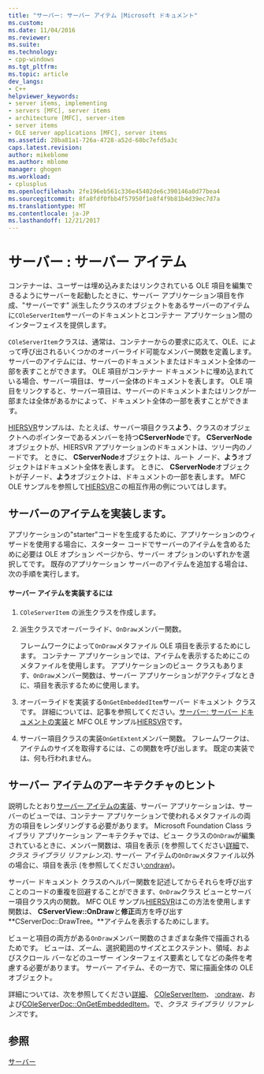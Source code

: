 ```yaml
---
title: "サーバー: サーバー アイテム |Microsoft ドキュメント"
ms.custom: 
ms.date: 11/04/2016
ms.reviewer: 
ms.suite: 
ms.technology:
- cpp-windows
ms.tgt_pltfrm: 
ms.topic: article
dev_langs:
- C++
helpviewer_keywords:
- server items, implementing
- servers [MFC], server items
- architecture [MFC], server-item
- server items
- OLE server applications [MFC], server items
ms.assetid: 28ba81a1-726a-4728-a52d-68bc7efd5a3c
caps.latest.revision: 
author: mikeblome
ms.author: mblome
manager: ghogen
ms.workload:
- cplusplus
ms.openlocfilehash: 2fe196eb561c336e45402de6c390146a0d77bea4
ms.sourcegitcommit: 8fa8fdf0fbb4f57950f1e8f4f9b81b4d39ec7d7a
ms.translationtype: MT
ms.contentlocale: ja-JP
ms.lasthandoff: 12/21/2017
---
```

# <a name="servers-server-items"></a>サーバー : サーバー アイテム
コンテナーは、ユーザーは埋め込みまたはリンクされている OLE 項目を編集できるようにサーバーを起動したときに、サーバー アプリケーション項目を作成、"サーバーです" 派生したクラスのオブジェクトをあるサーバーのアイテムに`COleServerItem`サーバーのドキュメントとコンテナー アプリケーション間のインターフェイスを提供します。  
  
 `COleServerItem`クラスは、通常は、コンテナーからの要求に応えて、OLE、によって呼び出されるいくつかのオーバーライド可能なメンバー関数を定義します。 サーバーのアイテムには、サーバーのドキュメントまたはドキュメント全体の一部を表すことができます。 OLE 項目がコンテナー ドキュメントに埋め込まれている場合、サーバー項目は、サーバー全体のドキュメントを表します。 OLE 項目をリンクすると、サーバー項目は、サーバーのドキュメントまたはリンクが一部または全体があるかによって、ドキュメント全体の一部を表すことができます。  
  
 [HIERSVR](../visual-cpp-samples.md)サンプルは、たとえば、サーバー項目クラス**よう**、クラスのオブジェクトへのポインターであるメンバーを持つ**CServerNode**です。 **CServerNode**オブジェクトが、HIERSVR アプリケーションのドキュメントは、ツリー内のノードです。 ときに、 **CServerNode**オブジェクトは、ルート ノード、**よう**オブジェクトはドキュメント全体を表します。 ときに、 **CServerNode**オブジェクトが子ノード、**よう**オブジェクトは、ドキュメントの一部を表します。 MFC OLE サンプルを参照して[HIERSVR](../visual-cpp-samples.md)この相互作用の例についてはします。  
  
##  <a name="_core_implementing_server_items"></a>サーバーのアイテムを実装します。  
 アプリケーションの"starter"コードを生成するために、アプリケーションのウィザードを使用する場合に、スターター コードでサーバーのアイテムを含めるために必要は OLE オプション ページから、サーバー オプションのいずれかを選択してです。 既存のアプリケーション サーバーのアイテムを追加する場合は、次の手順を実行します。  
  
#### <a name="to-implement-a-server-item"></a>サーバー アイテムを実装するには  
  
1.  `COleServerItem` の派生クラスを作成します。  
  
2.  派生クラスでオーバーライド、`OnDraw`メンバー関数。  
  
     フレームワークによって`OnDraw`メタファイル OLE 項目を表示するためにします。 コンテナー アプリケーションでは、アイテムを表示するためにこのメタファイルを使用します。 アプリケーションのビュー クラスもあります、`OnDraw`メンバー関数は、サーバー アプリケーションがアクティブなときに、項目を表示するために使用します。  
  
3.  オーバーライドを実装する`OnGetEmbeddedItem`サーバー ドキュメント クラスです。 詳細については、記事を参照してください。[サーバー: サーバー ドキュメントの実装](../mfc/servers-implementing-server-documents.md)と MFC OLE サンプル[HIERSVR](../visual-cpp-samples.md)です。  
  
4.  サーバー項目クラスの実装`OnGetExtent`メンバー関数。 フレームワークは、アイテムのサイズを取得するには、この関数を呼び出します。 既定の実装では、何も行われません。  
  
##  <a name="_core_a_tip_for_server.2d.item_architecture"></a>サーバー アイテムのアーキテクチャのヒント  
 説明したとおり[サーバー アイテムの実装](#_core_implementing_server_items)、サーバー アプリケーションは、サーバーのビューでは、コンテナー アプリケーションで使われるメタファイルの両方の項目をレンダリングする必要があります。 Microsoft Foundation Class ライブラリ アプリケーション アーキテクチャでは、ビュー クラスの`OnDraw`が編集されているときに、メンバー関数は、項目を表示 (を参照してください[詳細](../mfc/reference/cview-class.md#ondraw)で、*クラス ライブラリ リファレンス*). サーバー アイテムの`OnDraw`メタファイル以外の場合に、項目を表示 (を参照してください[:ondraw](../mfc/reference/coleserveritem-class.md#ondraw))。  
  
 サーバー ドキュメント クラスのヘルパー関数を記述してからそれらを呼び出すことのコードの重複を回避することができます、`OnDraw`クラス ビューとサーバー項目クラス内の関数。 MFC OLE サンプル[HIERSVR](../visual-cpp-samples.md)はこの方法を使用します関数は、 **CServerView::OnDraw**と**修正**両方を呼び出す**CServerDoc::DrawTree。**アイテムを表示するためにします。  
  
 ビューと項目の両方がある`OnDraw`メンバー関数のさまざまな条件で描画されるためです。 ビューは、ズーム、選択範囲のサイズとエクステント、領域、およびスクロール バーなどのユーザー インターフェイス要素としてなどの条件を考慮する必要があります。 サーバー アイテム、その一方で、常に描画全体の OLE オブジェクト。  
  
 詳細については、次を参照してください[詳細](../mfc/reference/cview-class.md#ondraw)、 [COleServerItem](../mfc/reference/coleserveritem-class.md)、 [:ondraw](../mfc/reference/coleserveritem-class.md#ondraw)、および[COleServerDoc::OnGetEmbeddedItem](../mfc/reference/coleserverdoc-class.md#ongetembeddeditem)。で、*クラス ライブラリ リファレンス*です。  
  
## <a name="see-also"></a>参照  
 [サーバー](../mfc/servers.md)

